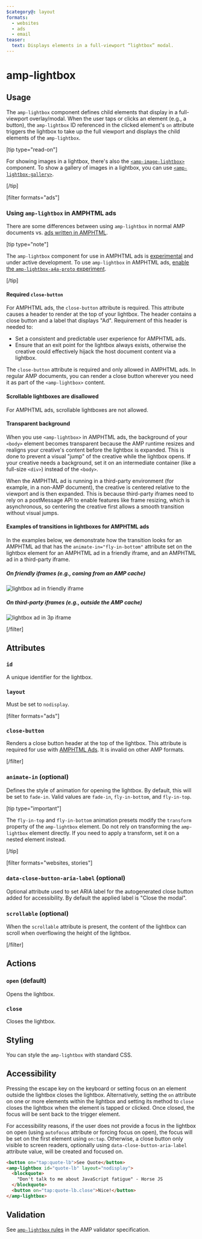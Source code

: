 ```yaml
---
$category@: layout
formats:
  - websites
  - ads
  - email
teaser:
  text: Displays elements in a full-viewport “lightbox” modal.
---
```


<!---
Copyright 2015 The AMP HTML Authors. All Rights Reserved.

Licensed under the Apache License, Version 2.0 (the "License");
you may not use this file except in compliance with the License.
You may obtain a copy of the License at

      http://www.apache.org/licenses/LICENSE-2.0

Unless required by applicable law or agreed to in writing, software
distributed under the License is distributed on an "AS-IS" BASIS,
WITHOUT WARRANTIES OR CONDITIONS OF ANY KIND, either express or implied.
See the License for the specific language governing permissions and
limitations under the License.
-->

# amp-lightbox

## Usage

The `amp-lightbox` component defines child elements that display in a
full-viewport overlay/modal. When the user taps or clicks an element (e.g., a
button), the `amp-lightbox` ID referenced in the clicked element's `on`
attribute triggers the lightbox to take up the full viewport and displays the
child elements of the `amp-lightbox`.

[tip type="read-on"]

For showing images in a lightbox, there's also the
[`<amp-image-lightbox>`](../amp-image-lightbox/amp-image-lightbox.md)
component. To show a gallery of images in a lightbox, you can use
[`<amp-lightbox-gallery>`](../amp-lightbox-gallery/amp-lightbox-gallery.md).

[/tip]

[filter formats="ads"]

### Using `amp-lightbox` in AMPHTML ads <a name="a4a"></a>

There are some differences between using `amp-lightbox` in normal AMP documents
vs. [ads written in AMPHTML](../amp-a4a/amp-a4a-format.md).

[tip type="note"]

The `amp-lightbox` component for use in AMPHTML ads is
[experimental](https://amp.dev/documentation/guides-and-tutorials/learn/experimental)
and under active development. To use `amp-lightbox` in AMPHTML ads,
[enable the `amp-lightbox-a4a-proto` experiment](http://cdn.ampproject.org/experiments.html).

[/tip]

#### Required `close-button`

For AMPHTML ads, the `close-button` attribute is required. This attribute causes
a header to render at the top of your lightbox. The header contains a close
button and a label that displays "Ad". Requirement of this header is needed to:

-   Set a consistent and predictable user experience for AMPHTML ads.
-   Ensure that an exit point for the lightbox always exists, otherwise the
    creative could effectively hijack the host document content via a lightbox.

The `close-button` attribute is required and only allowed in AMPHTML ads. In
regular AMP documents, you can render a close button wherever you need it as
part of the `<amp-lightbox>` content.

#### Scrollable lightboxes are disallowed

For AMPHTML ads, scrollable lightboxes are not allowed.

#### Transparent background

When you use `<amp-lightbox>` in AMPHTML ads, the background of your `<body>`
element becomes transparent because the AMP runtime resizes and realigns your
creative's content before the lightbox is expanded. This is done to prevent a
visual "jump" of the creative while the lightbox opens. If your creative needs a
background, set it on an intermediate container (like a full-size `<div>`)
instead of the `<body>`.

When the AMPHTML ad is running in a third-party environment (for example, in a
non-AMP document), the creative is centered relative to the viewport and is then
expanded. This is because third-party iframes need to rely on a postMessage API
to enable features like frame resizing, which is asynchronous, so centering the
creative first allows a smooth transition without visual jumps.

#### Examples of transitions in lightboxes for AMPHTML ads

In the examples below, we demonstrate how the transition looks for an AMPHTML ad
that has the `animate-in="fly-in-bottom"` attribute set on the lightbox element
for an AMPHTML ad in a friendly iframe, and an AMPHTML ad in a third-party
iframe.

##### On friendly iframes (e.g., coming from an AMP cache)

<amp-img alt="lightbox ad in friendly iframe"
    layout="fixed"
    width="360" height="480"
    src="https://github.com/ampproject/amphtml/raw/master/spec/img/lightbox-ad-fie.gif" >
<noscript>
<img alt="lightbox ad in friendly iframe" src="../../spec/img/lightbox-ad-fie.gif" />
</noscript>
</amp-img>

##### On third-party iframes (e.g., outside the AMP cache)

<amp-img alt="lightbox ad in 3p iframe"
    layout="fixed"
    width="360" height="480"
    src="https://github.com/ampproject/amphtml/raw/master/spec/img/lightbox-ad-3p.gif" >
<noscript>
<img alt="lightbox ad in 3p iframe" src="../../spec/img/lightbox-ad-3p.gif" />
</noscript>
</amp-img>

[/filter]<!-- formats="ads" -->

## Attributes

### `id`

A unique identifier for the lightbox.

### `layout`

Must be set to `nodisplay`.

[filter formats="ads"]

### `close-button`

Renders a close button header at the top of the lightbox. This attribute is
required for use with [AMPHTML Ads](#a4a). It is invalid on other AMP formats.

[/filter]<!-- formats="ads" -->

### `animate-in` (optional)

Defines the style of animation for opening the lightbox. By default, this will
be set to `fade-in`. Valid values are `fade-in`, `fly-in-bottom`, and
`fly-in-top`.

[tip type="important"]

The `fly-in-top` and `fly-in-bottom` animation presets modify the `transform`
property of the `amp-lightbox` element. Do not rely on transforming the
`amp-lightbox` element directly. If you need to apply a transform, set it on a
nested element instead.

[/tip]

[filter formats="websites, stories"]

### `data-close-button-aria-label` (optional)

Optional attribute used to set ARIA label for the autogenerated close button
added for accessibility. By default the applied label is "Close the modal".

### `scrollable` (optional)

When the `scrollable` attribute is present, the content of the lightbox can
scroll when overflowing the height of the lightbox.

[/filter]<!-- formats="websites, stories" -->

## Actions

### `open` (default)

Opens the lightbox.

### `close`

Closes the lightbox.

## Styling

You can style the `amp-lightbox` with standard CSS.

## Accessibility

Pressing the escape key on the keyboard or setting focus on an element outside
the lightbox closes the lightbox. Alternatively, setting the `on` attribute on
one or more elements within the lightbox and setting its method to `close`
closes the lightbox when the element is tapped or clicked. Once closed, the
focus will be sent back to the trigger element.

For accessibility reasons, if the user does not provide a focus in the lightbox
on open (using `autofocus` attribute or forcing focus on open), the focus will
be set on the first element using `on:tap`. Otherwise, a close button only
visible to screen readers, optionally using `data-close-button-aria-label`
attribute value, will be created and focused on.

```html
<button on="tap:quote-lb">See Quote</button>
<amp-lightbox id="quote-lb" layout="nodisplay">
  <blockquote>
    "Don't talk to me about JavaScript fatigue" - Horse JS
  </blockquote>
  <button on="tap:quote-lb.close">Nice!</button>
</amp-lightbox>
```

## Validation

See [`amp-lightbox` rules](validator-amp-lightbox.protoascii)
in the AMP validator specification.

